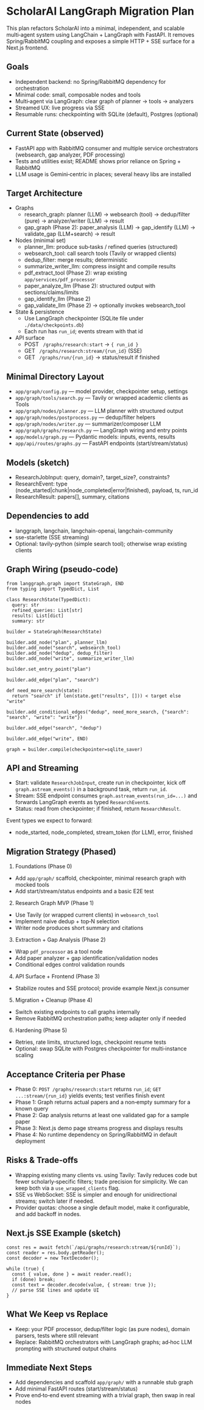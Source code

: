 # ScholarAI LangGraph Migration Plan

This plan refactors ScholarAI into a minimal, independent, and scalable multi‑agent system using LangChain + LangGraph with FastAPI. It removes Spring/RabbitMQ coupling and exposes a simple HTTP + SSE surface for a Next.js frontend.

## Goals
- Independent backend: no Spring/RabbitMQ dependency for orchestration
- Minimal code: small, composable nodes and tools
- Multi‑agent via LangGraph: clear graph of planner → tools → analyzers
- Streamed UX: live progress via SSE
- Resumable runs: checkpointing with SQLite (default), Postgres (optional)

## Current State (observed)
- FastAPI app with RabbitMQ consumer and multiple service orchestrators (websearch, gap analyzer, PDF processing)
- Tests and utilities exist; README shows prior reliance on Spring + RabbitMQ
- LLM usage is Gemini‑centric in places; several heavy libs are installed

## Target Architecture
- Graphs
  - research_graph: planner (LLM) → websearch (tool) → dedup/filter (pure) → analyzer/writer (LLM) → result
  - gap_graph (Phase 2): paper_analysis (LLM) → gap_identify (LLM) → validate_gap (LLM+search) → result
- Nodes (minimal set)
  - planner_llm: produce sub‑tasks / refined queries (structured)
  - websearch_tool: call search tools (Tavily or wrapped clients)
  - dedup_filter: merge results; deterministic
  - summarize_writer_llm: compress insight and compile results
  - pdf_extract_tool (Phase 2): wrap existing `app/services/pdf_processor`
  - paper_analyze_llm (Phase 2): structured output with sections/claims/limits
  - gap_identify_llm (Phase 2)
  - gap_validate_llm (Phase 2) → optionally invokes websearch_tool
- State & persistence
  - Use LangGraph checkpointer (SQLite file under `./data/checkpoints.db`)
  - Each run has `run_id`; events stream with that id
- API surface
  - POST ` /graphs/research:start` → `{ run_id }`
  - GET  ` /graphs/research:stream/{run_id}` (SSE)
  - GET  ` /graphs/run/{run_id}` → status/result if finished

## Minimal Directory Layout
- `app/graph/config.py` — model provider, checkpointer setup, settings
- `app/graph/tools/search.py` — Tavily or wrapped academic clients as Tools
- `app/graph/nodes/planner.py` — LLM planner with structured output
- `app/graph/nodes/postprocess.py` — dedup/filter helpers
- `app/graph/nodes/writer.py` — summarizer/composer LLM
- `app/graph/graphs/research.py` — LangGraph wiring and entry points
- `app/models/graph.py` — Pydantic models: inputs, events, results
- `app/api/routes/graphs.py` — FastAPI endpoints (start/stream/status)

## Models (sketch)
- ResearchJobInput: query, domain?, target_size?, constraints?
- ResearchEvent: type (node_started|chunk|node_completed|error|finished), payload, ts, run_id
- ResearchResult: papers[], summary, citations

## Dependencies to add
- langgraph, langchain, langchain-openai, langchain-community
- sse-starlette (SSE streaming)
- Optional: tavily-python (simple search tool); otherwise wrap existing clients

## Graph Wiring (pseudo‑code)
```
from langgraph.graph import StateGraph, END
from typing import TypedDict, List

class ResearchState(TypedDict):
  query: str
  refined_queries: List[str]
  results: List[dict]
  summary: str

builder = StateGraph(ResearchState)

builder.add_node("plan", planner_llm)
builder.add_node("search", websearch_tool)
builder.add_node("dedup", dedup_filter)
builder.add_node("write", summarize_writer_llm)

builder.set_entry_point("plan")

builder.add_edge("plan", "search")

def need_more_search(state):
  return "search" if len(state.get("results", [])) < target else "write"

builder.add_conditional_edges("dedup", need_more_search, {"search": "search", "write": "write"})

builder.add_edge("search", "dedup")

builder.add_edge("write", END)

graph = builder.compile(checkpointer=sqlite_saver)
```

## API and Streaming
- Start: validate `ResearchJobInput`, create run in checkpointer, kick off `graph.astream_events()` in a background task, return `run_id`.
- Stream: SSE endpoint consumes `graph.astream_events(run_id=...)` and forwards LangGraph events as typed `ResearchEvent`s.
- Status: read from checkpointer; if finished, return `ResearchResult`.

Event types we expect to forward:
- node_started, node_completed, stream_token (for LLM), error, finished

## Migration Strategy (Phased)
1) Foundations (Phase 0)
- Add `app/graph/` scaffold, checkpointer, minimal research graph with mocked tools
- Add start/stream/status endpoints and a basic E2E test

2) Research Graph MVP (Phase 1)
- Use Tavily (or wrapped current clients) in `websearch_tool`
- Implement naive dedup + top‑N selection
- Writer node produces short summary and citations

3) Extraction + Gap Analysis (Phase 2)
- Wrap `pdf_processor` as a tool node
- Add paper analyzer + gap identification/validation nodes
- Conditional edges control validation rounds

4) API Surface + Frontend (Phase 3)
- Stabilize routes and SSE protocol; provide example Next.js consumer

5) Migration + Cleanup (Phase 4)
- Switch existing endpoints to call graphs internally
- Remove RabbitMQ orchestration paths; keep adapter only if needed

6) Hardening (Phase 5)
- Retries, rate limits, structured logs, checkpoint resume tests
- Optional: swap SQLite with Postgres checkpointer for multi‑instance scaling

## Acceptance Criteria per Phase
- Phase 0: `POST /graphs/research:start` returns `run_id`; `GET ...:stream/{run_id}` yields events; test verifies finish event
- Phase 1: Graph returns actual papers and a non‑empty summary for a known query
- Phase 2: Gap analysis returns at least one validated gap for a sample paper
- Phase 3: Next.js demo page streams progress and displays results
- Phase 4: No runtime dependency on Spring/RabbitMQ in default deployment

## Risks & Trade‑offs
- Wrapping existing many clients vs. using Tavily: Tavily reduces code but fewer scholarly‑specific filters; trade precision for simplicity. We can keep both via a `use_wrapped_clients` flag.
- SSE vs WebSocket: SSE is simpler and enough for unidirectional streams; switch later if needed.
- Provider quotas: choose a single default model, make it configurable, and add backoff in nodes.

## Next.js SSE Example (sketch)
```
const res = await fetch(`/api/graphs/research:stream/${runId}`);
const reader = res.body.getReader();
const decoder = new TextDecoder();

while (true) {
  const { value, done } = await reader.read();
  if (done) break;
  const text = decoder.decode(value, { stream: true });
  // parse SSE lines and update UI
}
```

## What We Keep vs Replace
- Keep: your PDF processor, dedup/filter logic (as pure nodes), domain parsers, tests where still relevant
- Replace: RabbitMQ orchestrators with LangGraph graphs; ad‑hoc LLM prompting with structured output chains

## Immediate Next Steps
- Add dependencies and scaffold `app/graph/` with a runnable stub graph
- Add minimal FastAPI routes (start/stream/status)
- Prove end‑to‑end event streaming with a trivial graph, then swap in real nodes
